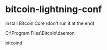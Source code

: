 # bitcoin-lightning-conf


Install Bitcoin Core (don't run it at the end)

C:\Program Files\Bitcoin\daemon

bitcoind
